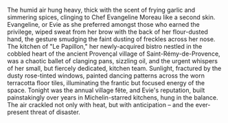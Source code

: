 The humid air hung heavy, thick with the scent of frying garlic and simmering spices, clinging to Chef Evangeline Moreau like a second skin.  Evangeline, or Evie as she preferred amongst those who earned the privilege, wiped sweat from her brow with the back of her flour-dusted hand, the gesture smudging the faint dusting of freckles across her nose.  The kitchen of "Le Papillon," her newly-acquired bistro nestled in the cobbled heart of the ancient Provençal village of Saint-Rémy-de-Provence, was a chaotic ballet of clanging pans, sizzling oil, and the urgent whispers of her small, but fiercely dedicated, kitchen team.  Sunlight, fractured by the dusty rose-tinted windows, painted dancing patterns across the worn terracotta floor tiles, illuminating the frantic but focused energy of the space.  Tonight was the annual village fête, and Evie's reputation, built painstakingly over years in Michelin-starred kitchens, hung in the balance.  The air crackled not only with heat, but with anticipation – and the ever-present threat of disaster.
